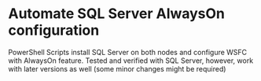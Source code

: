 # Automate SQL Server AlwaysOn configuration
PowerShell Scripts install SQL Server on both nodes and configure WSFC with AlwaysOn feature. Tested and verified with SQL Server, however, work with later versions as well (some minor changes might be required)
